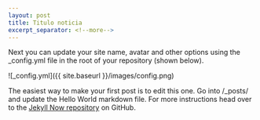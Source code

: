 ```yaml
---
layout: post
title: Titulo noticia
excerpt_separator: <!--more-->
---
```


Next you can update your site name, avatar and other options using the _config.yml file in the root of your repository (shown below).

<!--more-->

![_config.yml]({{ site.baseurl }}/images/config.png)

The easiest way to make your first post is to edit this one. Go into /_posts/ and update the Hello World markdown file. For more instructions head over to the [Jekyll Now repository](https://github.com/barryclark/jekyll-now) on GitHub.
